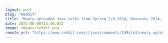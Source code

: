 ```yaml
---
layout: post
blog: "Reddit"
title: "Newly uploaded Java talks from Spring I/O 2024, Devneuxs 2024, and JNation 2024"
date: 2024-06-06T13:48:01Z
image: images/reddit.png
remote_url: "https://www.reddit.com/r/java/comments/1d9ile3/newly_uploaded_java_talks_from_spring_io_2024/"
---
```


